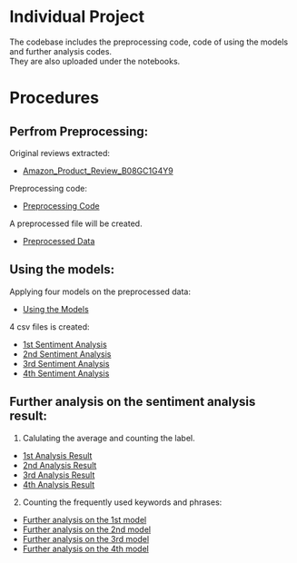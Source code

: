 # Individual Project

The codebase includes the preprocessing code, code of using the models and further analysis codes.  
They are also uploaded under the notebooks.

# Procedures

## Perfrom Preprocessing:  
Original reviews extracted:    
- [Amazon_Product_Review_B08GC1G4Y9](data/Amazon_Product_Review_B08GC1G4Y9.csv)   
  
Preprocessing code:  
- [Preprocessing Code](markdowns/Prepocessing%20my%20data%20(Final).md)

A preprocessed file will be created.  
- [Preprocessed Data](data/preprocessed_data_veryless.csv)   

  
## Using the models:   
  
Applying four models on the preprocessed data:  
- [Using the Models](markdowns/Using%20the%20models%20(Final).md)

    
4 csv files is created:  
- [1st Sentiment Analysis](data/1_sentiment_analysis_results_processed_less.csv)
- [2nd Sentiment Analysis](data/2_bert-base-multilingual-uncased-sentiment_processed_less.csv)
- [3rd Sentiment Analysis](data/3_lxyuan_distilbert_processed_less.csv)
- [4th Sentiment Analysis](data/4_sohan_ai_sentiment_analysis_processed_less.csv)

  
## Further analysis on the sentiment analysis result:  
1. Calulating the average and counting the label.  

- [1st Analysis Result](data/1_analysis_result.csv)
- [2nd Analysis Result](data/2_analysis_result.csv)
- [3rd Analysis Result](data/3_analysis_result.csv)
- [4th Analysis Result](data/4_analysis_result.csv)  
  
2. Counting the frequently used keywords and phrases:  
- [Further analysis on the 1st model](markdowns/Further%20analysis%20on%20the%201st%20model.md)
- [Further analysis on the 2nd model](markdowns/Further%20analysis%20on%20the%202nd%20model.md)
- [Further analysis on the 3rd model](markdowns/Further%20analysis%20on%20the%203rd%20model.md)
- [Further analysis on the 4th model](markdowns/Further%20analysis%20on%20the%204th%20model.md)



